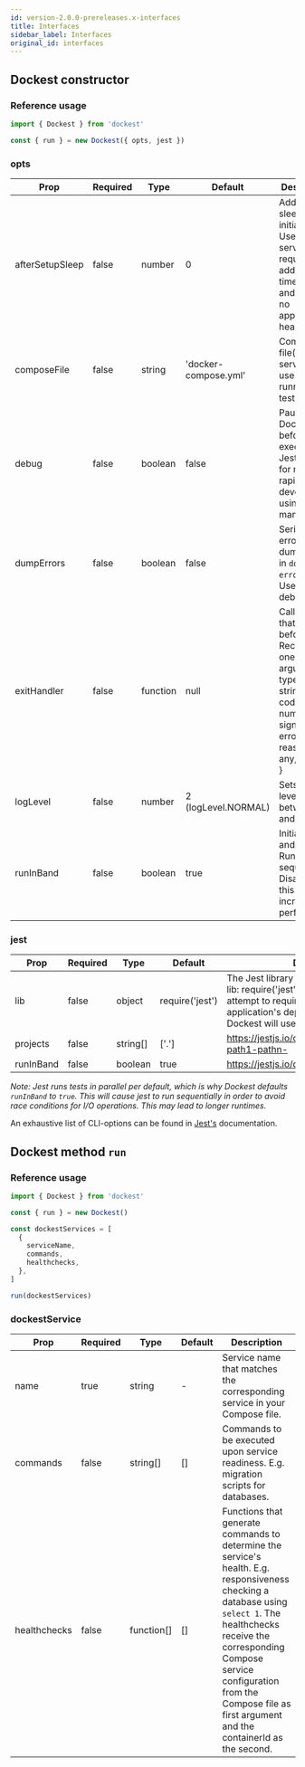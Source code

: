 ```yaml
---
id: version-2.0.0-prereleases.x-interfaces
title: Interfaces
sidebar_label: Interfaces
original_id: interfaces
---
```


## Dockest constructor

### Reference usage

```ts
import { Dockest } from 'dockest'

const { run } = new Dockest({ opts, jest })
```

### opts

| Prop            | Required | Type     | Default              | Description                                                                                                                                           |
| --------------- | -------- | -------- | -------------------- | ----------------------------------------------------------------------------------------------------------------------------------------------------- |
| afterSetupSleep | false    | number   | 0                    | Additional sleep after initial setup. Useful when services require additional time to boot and there's no applicable healthcheck                      |
| composeFile     | false    | string   | 'docker-compose.yml' | Compose file(s) with services to use while running tests                                                                                              |
| debug           | false    | boolean  | false                | Pauses Dockest just before executing Jest. Useful for more rapid development using Jest manually                                                      |
| dumpErrors      | false    | boolean  | false                | Serializes errors and dumps them in `dockest-error.json`. Useful for debugging.                                                                       |
| exitHandler     | false    | function | null                 | Callback that will run before exit. Received one argument of type { type: string, code?: number, signal?: any, error?: Error, reason?: any, p?: any } |
| logLevel        | false    | number   | 2 (logLevel.NORMAL)  | Sets the log level between 0 and 4                                                                                                                    |
| runInBand       | false    | boolean  | true                 | Initializes and runs the Runners in sequence. Disabling this could increase performance                                                               |

### jest

| Prop      | Required | Type     | Default         | Description                                                                                                                                                                                                 |
| --------- | -------- | -------- | --------------- | ----------------------------------------------------------------------------------------------------------------------------------------------------------------------------------------------------------- |
| lib       | false    | object   | require('jest') | The Jest library itself, typically passed as { lib: require('jest') }. If omitted, Dockest will attempt to require Jest from your application's dependencies. If absent, Dockest will use it's own version. |
| projects  | false    | string[] | ['.']           | https://jestjs.io/docs/en/cli.html#projects-path1-pathn-                                                                                                                                                    |
| runInBand | false    | boolean  | true            | https://jestjs.io/docs/en/cli.html#runinband                                                                                                                                                                |

_Note: Jest runs tests in parallel per default, which is why Dockest defaults `runInBand` to `true`. This will cause jest to run sequentially in order to avoid race conditions for I/O operations. This may lead to longer runtimes._

An exhaustive list of CLI-options can be found in [Jest's](https://jestjs.io/docs/en/cli.html) documentation.

## Dockest method `run`

### Reference usage

```ts
import { Dockest } from 'dockest'

const { run } = new Dockest()

const dockestServices = [
  {
    serviceName,
    commands,
    healthchecks,
  },
]

run(dockestServices)
```

### dockestService

| Prop         | Required | Type       | Default | Description                                                                                                                                                                                                                                                                       |
| ------------ | -------- | ---------- | ------- | --------------------------------------------------------------------------------------------------------------------------------------------------------------------------------------------------------------------------------------------------------------------------------- |
| name         | true     | string     | -       | Service name that matches the corresponding service in your Compose file.                                                                                                                                                                                                         |
| commands     | false    | string[]   | []      | Commands to be executed upon service readiness. E.g. migration scripts for databases.                                                                                                                                                                                             |
| healthchecks | false    | function[] | []      | Functions that generate commands to determine the service's health. E.g. responsiveness checking a database using `select 1`. The healthchecks receive the corresponding Compose service configuration from the Compose file as first argument and the containerId as the second. |
